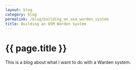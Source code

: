 ```yaml
---
layout: blog
category: blog
permalink: /blog/building_an_osm_warden_system
title: Building an OSM Warden System
---
```


{{ page.title }}
================
This is a blog about what I want to do with a Warden system.